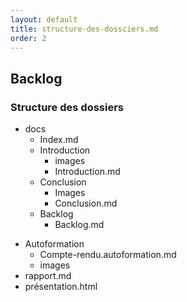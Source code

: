 ```yaml
---
layout: default
title: structure-des-dossciers.md
order: 2
---
```

<!--  -->
<!-- new slide -->
## Backlog
<!-- new detail-->
### Structure des dossiers

- docs
  - Index.md
  - Introduction
    - images
    - Introduction.md
  - Conclusion
    - Images
    - Conclusion.md
  - Backlog
    - Backlog.md
<!-- new detail-->
  - Autoformation 
    - Compte-rendu.autoformation.md
    - images 
  -  rapport.md
  -  présentation.html
